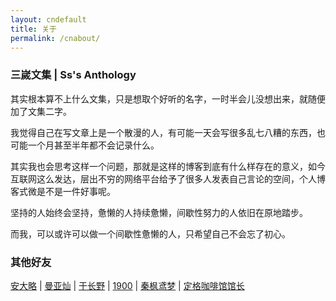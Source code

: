 ```yaml
---
layout: cndefault
title: 关于
permalink: /cnabout/
---
```


### 三嵗文集 | Ss's Anthology

其实根本算不上什么文集，只是想取个好听的名字，一时半会儿没想出来，就随便加了文集二字。

我觉得自己在写文章上是一个散漫的人，有可能一天会写很多乱七八糟的东西，也可能一个月甚至半年都不会记录什么。

其实我也会思考这样一个问题，那就是这样的博客到底有什么样存在的意义，如今互联网这么发达，层出不穷的网络平台给予了很多人发表自己言论的空间，个人博客式微是不是一件好事呢。

坚持的人始终会坚持，惫懒的人持续惫懒，间歇性努力的人依旧在原地踏步。

而我，可以或许可以做一个间歇性惫懒的人，只希望自己不会忘了初心。


### 其他好友

[安大略](http://www.anandalue.com/) \| 
[曼亚灿](https://manyacan.com/) \| 
[于长野](https://rabithua.club/) \| 
[1900](http://1900.live/) \| 
[秦枫鸢梦](https://blog.zwying.com/) \| 
[定格咖啡馆馆长](https://kaix.in/) 